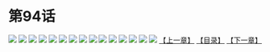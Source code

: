 # 第94话
![](https://s1.baozimh.com/scomic/yuekanshaonuyeqijun-chunquan/0/98-ivyg/1.jpg)
![](https://s1.baozimh.com/scomic/yuekanshaonuyeqijun-chunquan/0/98-ivyg/2.jpg)
![](https://s1.baozimh.com/scomic/yuekanshaonuyeqijun-chunquan/0/98-ivyg/3.jpg)
![](https://s1.baozimh.com/scomic/yuekanshaonuyeqijun-chunquan/0/98-ivyg/4.jpg)
![](https://s1.baozimh.com/scomic/yuekanshaonuyeqijun-chunquan/0/98-ivyg/5.jpg)
![](https://s1.baozimh.com/scomic/yuekanshaonuyeqijun-chunquan/0/98-ivyg/6.jpg)
![](https://s1.baozimh.com/scomic/yuekanshaonuyeqijun-chunquan/0/98-ivyg/7.jpg)
![](https://s1.baozimh.com/scomic/yuekanshaonuyeqijun-chunquan/0/98-ivyg/8.jpg)
![](https://s1.baozimh.com/scomic/yuekanshaonuyeqijun-chunquan/0/98-ivyg/9.jpg)
![](https://s1.baozimh.com/scomic/yuekanshaonuyeqijun-chunquan/0/98-ivyg/10.jpg)
![](https://s1.baozimh.com/scomic/yuekanshaonuyeqijun-chunquan/0/98-ivyg/11.jpg)
![](https://s1.baozimh.com/scomic/yuekanshaonuyeqijun-chunquan/0/98-ivyg/12.jpg)
![](https://s1.baozimh.com/scomic/yuekanshaonuyeqijun-chunquan/0/98-ivyg/13.jpg)
![](https://s1.baozimh.com/scomic/yuekanshaonuyeqijun-chunquan/0/98-ivyg/14.jpg)
![](https://s1.baozimh.com/scomic/yuekanshaonuyeqijun-chunquan/0/98-ivyg/15.jpg)
[【上一章】](./98.md)
[【目录】](./README.md)
[【下一章】](./100.md)
